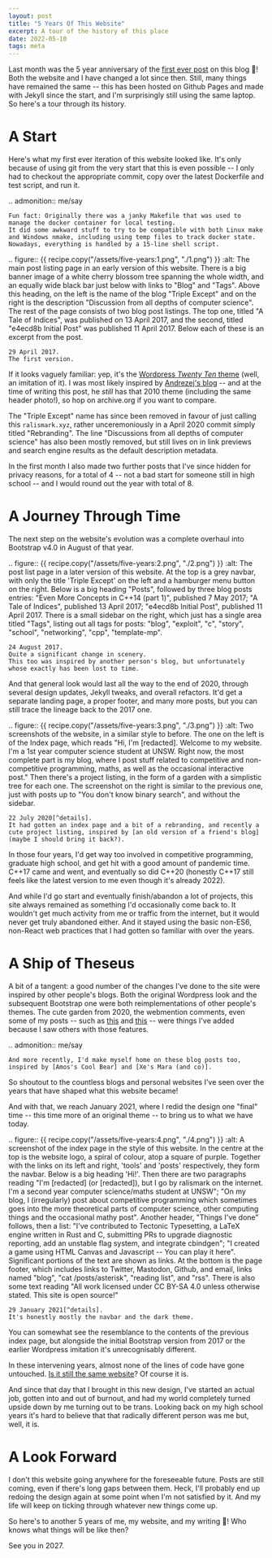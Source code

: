 ```yaml
---
layout: post
title: "5 Years Of This Website"
excerpt: A tour of the history of this place
date: 2022-05-10
tags: meta
---
```


Last month was the 5 year anniversary of the [first ever post] on this blog 🎉!
Both the website and I have changed a lot since then.
Still, many things have remained the same -- this has been hosted on Github Pages and made with Jekyll since the start, and I'm surprisingly still using the same laptop.
So here's a tour through its history.

[first ever post]: initial-post

# A Start

Here's what my first ever iteration of this website looked like.
It's only because of using git from the very start that this is even possible -- I only had to checkout the appropriate commit, copy over the latest Dockerfile and test script, and run it.

.. admonition:: me/say

	Fun fact: Originally there was a janky Makefile that was used to manage the docker container for local testing.
	It did some awkward stuff to try to be compatible with both Linux make and Windows nmake, including using temp files to track docker state.
	Nowadays, everything is handled by a 15-line shell script.

.. figure:: {{ recipe.copy("/assets/five-years:1.png", "./1.png") }}
	:alt: The main post listing page in an early version of this website.
		There is a big banner image of a white cherry blossom tree spanning the whole width, and an equally wide black bar just below with links to "Blog" and "Tags".
		Above this heading, on the left is the name of the blog "Triple Except" and on the right is the description "Discussion from all depths of computer science".
		The rest of the page consists of two blog post listings.
		The top one, titled "A Tale of Indices", was published on 13 April 2017, and the second, titled "e4ecd8b Initial Post" was published 11 April 2017.
		Below each of these is an excerpt from the post.

	29 April 2017.
	The first version.

If it looks vaguely familiar: yep, it's the [Wordpress _Twenty Ten_ theme] (well, an imitation of it).
I was most likely inspired by [Andrezej's blog] -- and at the time of writing this post, he _still_ has that 2010 theme (including the same header photo!), so hop on archive.org if you want to compare.

[Wordpress _Twenty Ten_ theme]: https://wordpress.org/themes/twentyten/
[Andrezej's blog]: https://akrzemi1.wordpress.com/

The "Triple Except" name has since been removed in favour of just calling this `ralismark.xyz`, rather unceremoniously in a April 2020 commit simply titled "Rebranding".
The line "Discussions from all depths of computer science" has also been mostly removed, but still lives on in link previews and search engine results as the default description metadata.

In the first month I also made two further posts that I've since hidden for privacy reasons, for a total of 4 -- not a bad start for someone still in high school -- and I would round out the year with total of 8.

# A Journey Through Time

The next step on the website's evolution was a complete overhaul into Bootstrap v4.0 in August of that year.

.. figure:: {{ recipe.copy("/assets/five-years:2.png", "./2.png") }}
	:alt: The post list page in a later version of this website.
		At the top is a grey navbar, with only the title 'Triple Except' on the left and a hamburger menu button on the right.
		Below is a big heading "Posts", followed by three blog posts entries:
		"Even More Concepts in C++14 (part 1)", published 7 May 2017;
		"A Tale of Indices", published 13 April 2017;
		"e4ecd8b Initial Post", published 11 April 2017.
		There is a small sidebar on the right, which just has a single area titled "Tags", listing out all tags for posts: "blog", "exploit", "c", "story", "school", "networking", "cpp", "template-mp".

	24 August 2017.
	Quite a significant change in scenery.
	This too was inspired by another person's blog, but unfortunately whose exactly has been lost to time.

And that general look would last all the way to the end of 2020, through several design updates, Jekyll tweaks, and overall refactors.
It'd get a separate landing page, a proper footer, and many more posts, but you can still trace the lineage back to the 2017 one.

.. figure:: {{ recipe.copy("/assets/five-years:3.png", "./3.png") }}
	:alt: Two screenshots of the website, in a similar style to before.
		The one on the left is of the Index page, which reads
		"Hi, I'm [redacted]. Welcome to my website.
		I'm a 1st year computer science student at UNSW.
		Right now, the most complete part is my blog, where I post stuff related to
		competitive and non-competitive programming, maths, as well as the occasional interactive post."
		Then there's a project listing, in the form of a garden with a simplistic tree for each one.
		The screenshot on the right is similar to the previous one, just with posts up to "You don't know binary search", and without the sidebar.

	22 July 2020[^details].
	It had gotten an index page and a bit of a rebranding, and recently a cute project listing, inspired by [an old version of a friend's blog] (maybe I should bring it back?).

[^details]: The redacted bits are my old name.
	~~Also, the website used to be public on github; see [this post](going-private) for why that's no longer the case.~~
	*\[update 2023-01-15: it's public again\]*

[an old version of a friend's blog]: http://htmlpreview.github.io/?https://github.com/acenturyandabit/acenturyandabit.github.io/blob/68a24395b008dde778b6576c805a4346a35f06b7/index.html

In those four years, I'd get way too involved in competitive programming, graduate high school, and get hit with a good amount of pandemic time.
C++17 came and went, and eventually so did C++20 (honestly C++17 still feels like the latest version to me even though it's already 2022).

And while I'd go start and eventually finish/abandon a lot of projects, this site always remained as something I'd occasionally come back to.
It wouldn't get much activity from me or traffic from the internet, but it would never get truly abandoned either.
And it stayed using the basic non-ES6, non-React web practices that I had gotten so familiar with over the years.

# A Ship of Theseus

A bit of a tangent: a good number of the changes I've done to the site were inspired by other people's blogs.
Both the original Wordpress look and the subsequent Bootstrap one were both reimplementations of other people's themes.
The cute garden from 2020, the webmention comments, even some of my posts -- such as [this][uses] and [this][sidenotes] -- were things I've added because I saw others with those features.

[uses]: uses
[sidenotes]: inline-notes

.. admonition:: me/say

	And more recently, I'd make myself home on these blog posts too, inspired by [Amos's Cool Bear] and [Xe's Mara (and co)].

[Xe's Mara (and co)]: https://christine.website/blog/how-mara-works-2020-09-30
[Amos's Cool Bear]: https://fasterthanli.me/articles/peeking-inside-a-rust-enum

So shoutout to the countless blogs and personal websites I've seen over the years that have shaped what this website became!

And with that, we reach January 2021, where I redid the design one "final" time -- this time more of an original theme -- to bring us to what we have today.

.. figure:: {{ recipe.copy("/assets/five-years:4.png", "./4.png") }}
	:alt: A screenshot of the index page in the style of this website.
		In the centre at the top is the website logo, a spiral of colour, atop a square of purple.
		Together with the links on its left and right, 'tools' and 'posts' respectively, they form the navbar.
		Below is a big heading 'Hi!'.
		Then there are two paragraphs reading
		"I'm [redacted] (or [redacted]), but I go by ralismark on the internet.
		I'm a second year computer science/maths student at UNSW";
		"On my blog, I (irregularly) post about competitive programming which sometimes goes into the more theoretical parts of computer science, other computing things and the occasional mathy post".
		Another header, "Things I've done" follows, then a list:
		"I've contributed to Tectonic Typesetting, a LaTeX engine written in Rust and C, submitting PRs to upgrade diagnostic reporting, add an unstable flag system, and integrate cbindgen";
		"I created a game using HTML Canvas and Javascript -- You can play it here".
		Significant portions of the text are shown as links.
		At the bottom is the page footer, which includes links to Twitter, Mastodon, Github, and email, links named "blog", "cat /posts/asterisk", "reading list", and "rss".
		There is also some text reading "All work licensed under CC BY-SA 4.0 unless otherwise stated. This site is open source!"

	29 January 2021[^details].
	It's honestly mostly the navbar and the dark theme.

You can somewhat see the resemblance to the contents of the previous index page, but alongside the initial Bootstrap version from 2017 or the earlier Wordpress imitation it's unrecognisably different.

In these intervening years, almost none of the lines of code have gone untouched.
[Is it still the same website](https://en.wikipedia.org/wiki/Ship_of_Theseus)?
Of course it is.

And since that day that I brought in this new design, I've started an actual job, gotten into and out of burnout, and had my world completely turned upside down by me turning out to be trans.
Looking back on my high school years it's hard to believe that that radically different person was me but, well, it is.

# A Look Forward

I don't this website going anywhere for the foreseeable future.
Posts are still coming, even if there's long gaps between them.
Heck, I'll probably end up redoing the design again at some point when I'm not satisfied by it.
And my life will keep on ticking through whatever new things come up.

So here's to another 5 years of me, my website, and my writing 🥂!
Who knows what things will be like then?

See you in 2027.
